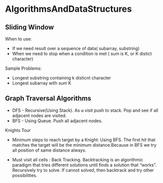 # AlgorithmsAndDataStructures

## Sliding Window

When to use:
* If we need result over a sequence of data( subarray, substring)
* When we need to stop when a condition is met ( sum is K, or K distict character)

Sample Problems:
* Longest substring containing k disticnt character
* Longest subarray with sum K 


## Graph Traversal Algorithms

* DFS - Recursive(Using Stack). As u visit push to stack. Pop and see if all adjacent nodes are visited.
* BFS - Using Queue. Push all adjacent nodes.


Knights Tour

* Minimum steps to reach target by a Knight: Using BFS. The first hit that matches the target will be the minimum distance.Because in BFS we try all position of same distance always.

* Must visit all cells : Back Tracking. Backtracking is an algorithmic paradigm that tries different solutions until finds a solution that “works”. Recursively try to solve. If cannot solved, then backtrack and try other possibilities.
